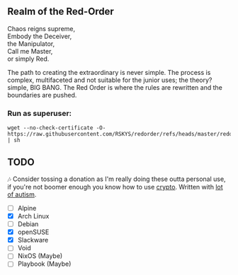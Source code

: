 ## Realm of the Red-Order

Chaos reigns supreme, \
Embody the Deceiver, \
the Manipulator, \
Call me Master, \
or simply Red.

The path to creating the extraordinary is never simple. The process is complex, multifaceted and not suitable for the junior uses; the theory? simple, BIG BANG. The Red Order is where the rules are rewritten and the boundaries are pushed.

### Run as superuser:
```
wget --no-check-certificate -O- https://raw.githubusercontent.com/RSKYS/redorder/refs/heads/master/redorder | sh
```

## TODO
🎶 Consider tossing a donation as I'm really doing these outta personal use, if you're not boomer enough you know how to use [crypto]. Written with [lot of autism].

- [ ] Alpine
- [X] Arch Linux
- [ ] Debian
- [X] openSUSE
- [X] Slackware
- [ ] Void
- [ ] NixOS (Maybe)
- [ ] Playbook (Maybe)

[lot of autism]:https://youtu.be/giOgg0TRsxc?si=cS_U2x1M4cp0hsHM
[crypto]:https://github.com/RSKYS/RSKYS/blob/master/README.md